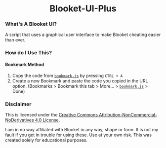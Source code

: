 <h1 align="center">
  Blooket-UI-Plus
  <br>
</h1>


### What's A Blooket UI?

A script that uses a graphical user interface to make Blooket cheating easier than ever.

### How do I Use This?

#### Bookmark Method

1. Copy the code from [`bookmark.js`](https://raw.githubusercontent.com/DimaDoesStuff/Blooket-UI-Plus/refs/heads/main/bookmark.js) by pressing `CTRL + A`
2. Create a new Bookmark and paste the code you copied in the URL option. (Bookmarks > Bookmark this tab > More... > [`bookmark.js`](https://raw.githubusercontent.com/DimaDoesStuff/Blooket-UI-Plus/refs/heads/main/bookmark.js) > Done)

### Disclaimer

This is licensed under the [Creative Commons Attribution-NonCommercial-NoDerivatives 4.0 License](https://creativecommons.org/licenses/by-nc-nd/4.0/).

I am in no way affiliated with Blooket in any way, shape or form. It is not my fault if you get in trouble for using these. Use at your own risk. This was created solely for educational purposes.
